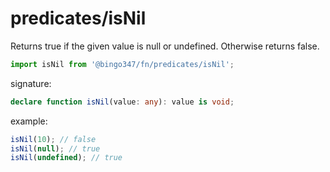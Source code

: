 # predicates/isNil

Returns true if the given value is null or undefined. Otherwise returns false.

```javascript
import isNil from '@bingo347/fn/predicates/isNil';
```

signature:

```typescript
declare function isNil(value: any): value is void;
```

example:

```javascript
isNil(10); // false
isNil(null); // true
isNil(undefined); // true
```